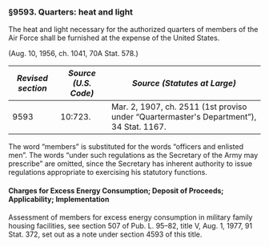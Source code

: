 ### §9593. Quarters: heat and light ###

The heat and light necessary for the authorized quarters of members of the Air Force shall be furnished at the expense of the United States.

(Aug. 10, 1956, ch. 1041, 70A Stat. 578.)

|*Revised section*|*Source (U.S. Code)*|                             *Source (Statutes at Large)*                              |
|-----------------|--------------------|---------------------------------------------------------------------------------------|
|      9593       |      10:723.       |Mar. 2, 1907, ch. 2511 (1st proviso under “Quartermaster's Department”), 34 Stat. 1167.|

The word “members” is substituted for the words “officers and enlisted men”. The words “under such regulations as the Secretary of the Army may prescribe” are omitted, since the Secretary has inherent authority to issue regulations appropriate to exercising his statutory functions.

#### Charges for Excess Energy Consumption; Deposit of Proceeds; Applicability; Implementation ####

Assessment of members for excess energy consumption in military family housing facilities, see section 507 of Pub. L. 95–82, title V, Aug. 1, 1977, 91 Stat. 372, set out as a note under section 4593 of this title.